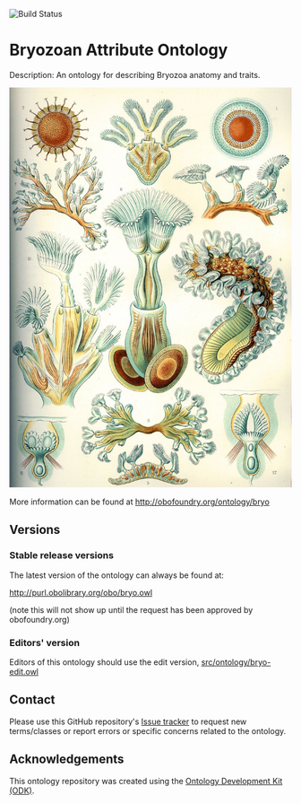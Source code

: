 
![Build Status](https://github.com/megbalk/bryo/workflows/CI/badge.svg)
# Bryozoan Attribute Ontology

Description: An ontology for describing Bryozoa anatomy and traits.

![Bryozoa](Haeckel_Bryozoa.jpg)

More information can be found at http://obofoundry.org/ontology/bryo

## Versions

### Stable release versions

The latest version of the ontology can always be found at:

http://purl.obolibrary.org/obo/bryo.owl

(note this will not show up until the request has been approved by obofoundry.org)

### Editors' version

Editors of this ontology should use the edit version, [src/ontology/bryo-edit.owl](src/ontology/bryo-edit.owl)

## Contact

Please use this GitHub repository's [Issue tracker](https://github.com/megbalk/bryo/issues) to request new terms/classes or report errors or specific concerns related to the ontology.

## Acknowledgements

This ontology repository was created using the [Ontology Development Kit (ODK)](https://github.com/INCATools/ontology-development-kit).
